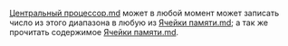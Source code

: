 [Центральный процессор.md](Центральный%20процессор.md) может в любой момент может записать число из этого диапазона в любую из  [Ячейки памяти.md](Ячейки%20памяти.md); а так же прочитать содержимое [Ячейки памяти.md](Ячейки%20памяти.md).